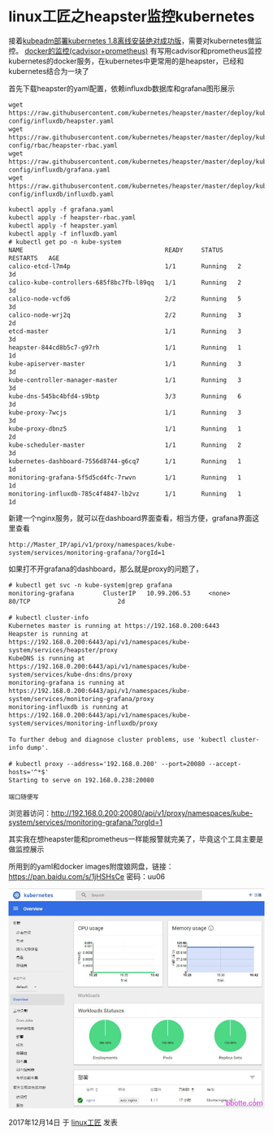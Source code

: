 # linux工匠之heapster监控kubernetes

接着[kubeadm部署kubernetes 1.8离线安装绝对成功版](http://bbotte.com/kvm-xen/kubeadm-deployment-kubernetes-1-8-version-of-the-cluster-offline-installation-absolutely-successful/)，需要对kubernetes做监控。 [docker的监控(cadvisor+prometheus)](http://bbotte.com/monitor-safe/docker-monitor-with-cadvisor-and-prometheus/) 有写用cadvisor和prometheus监控kubernetes的docker服务，在kubernetes中更常用的是heapster，已经和kubernetes结合为一块了

首先下载heapster的yaml配置，依赖influxdb数据库和grafana图形展示

```
wget https://raw.githubusercontent.com/kubernetes/heapster/master/deploy/kube-config/influxdb/heapster.yaml
wget https://raw.githubusercontent.com/kubernetes/heapster/master/deploy/kube-config/rbac/heapster-rbac.yaml
wget https://raw.githubusercontent.com/kubernetes/heapster/master/deploy/kube-config/influxdb/grafana.yaml
wget https://raw.githubusercontent.com/kubernetes/heapster/master/deploy/kube-config/influxdb/influxdb.yaml
```

```
kubectl apply -f grafana.yaml 
kubectl apply -f heapster-rbac.yaml 
kubectl apply -f heapster.yaml 
kubectl apply -f influxdb.yaml 
# kubectl get po -n kube-system
NAME                                       READY     STATUS    RESTARTS   AGE
calico-etcd-l7m4p                          1/1       Running   2          3d
calico-kube-controllers-685f8bc7fb-l89qq   1/1       Running   2          3d
calico-node-vcfd6                          2/2       Running   5          3d
calico-node-wrj2q                          2/2       Running   3          2d
etcd-master                                1/1       Running   3          3d
heapster-844cd8b5c7-g97rh                  1/1       Running   1          1d
kube-apiserver-master                      1/1       Running   3          3d
kube-controller-manager-master             1/1       Running   3          3d
kube-dns-545bc4bfd4-s9btp                  3/3       Running   6          3d
kube-proxy-7wcjs                           1/1       Running   3          3d
kube-proxy-dbnz5                           1/1       Running   1          2d
kube-scheduler-master                      1/1       Running   2          3d
kubernetes-dashboard-7556d8744-g6cq7       1/1       Running   1          1d
monitoring-grafana-5f5d5cd4fc-7rwvn        1/1       Running   1          1d
monitoring-influxdb-785c4f4847-lb2vz       1/1       Running   1          1d
```

新建一个nginx服务，就可以在dashboard界面查看，相当方便，grafana界面这里查看

```
http://Master_IP/api/v1/proxy/namespaces/kube-system/services/monitoring-grafana/?orgId=1
```

如果打不开grafana的dashboard，那么就是proxy的问题了，

```
# kubectl get svc -n kube-system|grep grafana
monitoring-grafana        ClusterIP   10.99.206.53     <none>        80/TCP                        2d
 
# kubectl cluster-info
Kubernetes master is running at https://192.168.0.200:6443
Heapster is running at https://192.168.0.200:6443/api/v1/namespaces/kube-system/services/heapster/proxy
KubeDNS is running at https://192.168.0.200:6443/api/v1/namespaces/kube-system/services/kube-dns:dns/proxy
monitoring-grafana is running at https://192.168.0.200:6443/api/v1/namespaces/kube-system/services/monitoring-grafana/proxy
monitoring-influxdb is running at https://192.168.0.200:6443/api/v1/namespaces/kube-system/services/monitoring-influxdb/proxy
 
To further debug and diagnose cluster problems, use 'kubectl cluster-info dump'.
 
# kubectl proxy --address='192.168.0.200' --port=20080 --accept-hosts='^*$'
Starting to serve on 192.168.0.238:20080
 
端口随便写
```

浏览器访问：http://192.168.0.200:20080/api/v1/proxy/namespaces/kube-system/services/monitoring-grafana/?orgId=1

其实我在想heapster能和prometheus一样能报警就完美了，毕竟这个工具主要是做监控展示

所用到的yaml和docker images附度娘网盘，链接：https://pan.baidu.com/s/1jHSHsCe 密码：uu06

![linux工匠之heapster监控kubernetes - 第1张](../images/2017/12/%E5%BE%AE%E4%BF%A1%E6%88%AA%E5%9B%BE_20171214190515.jpg)



2017年12月14日 于 [linux工匠](http://www.bbotte.com/) 发表











